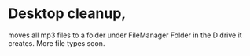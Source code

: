 # Desktop cleanup,
moves all mp3 files to a folder under FileManager Folder in the D drive it creates. More file types soon.
